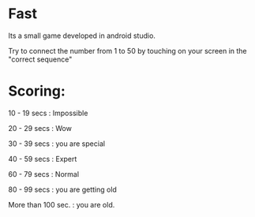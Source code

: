 # Fast

Its a small game developed in android studio.

Try to connect the number from 1 to 50 by touching on your screen in the "correct sequence"

# Scoring: 

10 - 19 secs : Impossible 

20 - 29 secs : Wow

30 - 39 secs : you are special

40 - 59 secs : Expert

60 - 79 secs : Normal 

80 - 99 secs : you are getting old

More than 100 sec. : you are old.

